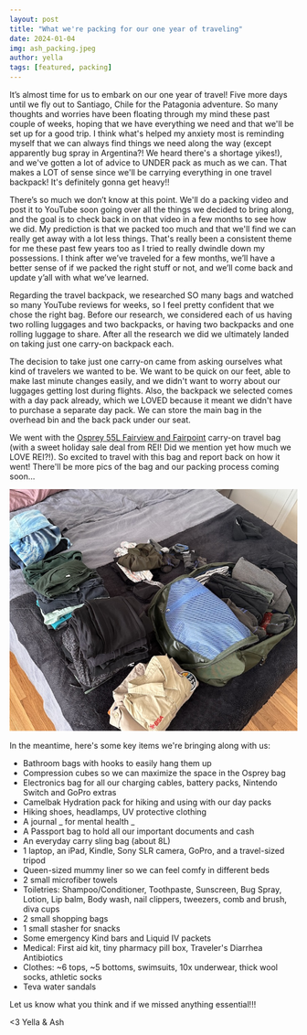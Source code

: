 ```yaml
---
layout: post
title: "What we're packing for our one year of traveling"
date: 2024-01-04
img: ash_packing.jpeg
author: yella
tags: [featured, packing]
---
```


It’s almost time for us to embark on our one year of travel! Five more days until we fly out to Santiago, Chile for the Patagonia adventure. So many thoughts and worries have been floating through my mind these past couple of weeks, hoping that we have everything we need and that we'll be set up for a good trip. I think what's helped my anxiety most is reminding myself that we can always find things we need along the way (except apparently bug spray in Argentina?! We heard there's a shortage yikes!), and we've gotten a lot of advice to UNDER pack as much as we can. That makes a LOT of sense since we'll be carrying everything in one travel backpack! It's definitely gonna get heavy!!

There’s so much we don’t know at this point. We'll do a packing video and post it to YouTube soon going over all the things we decided to bring along, and the goal is to check back in on that video in a few months to see how we did. My prediction is that we packed too much and that we'll find we can really get away with a lot less things. That's really been a consistent theme for me these past few years too as I tried to really dwindle down my possessions. I think after we’ve traveled for a few months, we’ll have a better sense of if we packed the right stuff or not, and we’ll come back and update y’all with what we’ve learned.

Regarding the travel backpack, we researched SO many bags and watched so many YouTube reviews for weeks, so I feel pretty confident that we chose the right bag. Before our research, we considered each of us having two rolling luggages and two backpacks, or having two backpacks and one rolling luggage to share. After all the research we did we ultimately landed on taking just one carry-on backpack each.

The decision to take just one carry-on came from asking ourselves what kind of travelers we wanted to be. We want to be quick on our feet, able to make last minute changes easily, and we didn't want to worry about our luggages getting lost during flights. Also, the backpack we selected comes with a day pack already, which we LOVED because it meant we didn't have to purchase a separate day pack. We can store the main bag in the overhead bin and the back pack under our seat.

We went with the [Osprey 55L Fairview and Fairpoint](https://www.rei.com/product/207732/osprey-farpoint-55-travel-pack-mens) carry-on travel bag (with a sweet holiday sale deal from REI! Did we mention yet how much we LOVE REI?!). So excited to travel with this bag and report back on how it went! There'll be more pics of the bag and our packing process coming soon...

![Packing on our bed](/assets/img/packing_on_bed.jpg)

In the meantime, here's some key items we're bringing along with us:

- Bathroom bags with hooks to easily hang them up
- Compression cubes so we can maximize the space in the Osprey bag
- Electronics bag for all our charging cables, battery packs, Nintendo Switch and GoPro extras
- Camelbak Hydration pack for hiking and using with our day packs
- Hiking shoes, headlamps, UV protective clothing
- A journal _ for mental health _
- A Passport bag to hold all our important documents and cash
- An everyday carry sling bag (about 8L)
- 1 laptop, an iPad, Kindle, Sony SLR camera, GoPro, and a travel-sized tripod
- Queen-sized mummy liner so we can feel comfy in different beds
- 2 small microfiber towels
- Toiletries: Shampoo/Conditioner, Toothpaste, Sunscreen, Bug Spray, Lotion, Lip balm, Body wash, nail clippers, tweezers, comb and brush, diva cups
- 2 small shopping bags
- 1 small stasher for snacks
- Some emergency Kind bars and Liquid IV packets
- Medical: First aid kit, tiny pharmacy pill box, Traveler's Diarrhea Antibiotics
- Clothes: ~6 tops, ~5 bottoms, swimsuits, 10x underwear, thick wool socks, athletic socks
- Teva water sandals

Let us know what you think and if we missed anything essential!!!

<3 Yella & Ash
